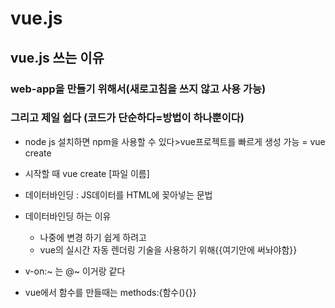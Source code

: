 # vue.js
## vue.js 쓰는 이유
### web-app을 만들기 위해서(새로고침을 쓰지 않고 사용 가능)
### 그리고 제일 쉽다 (코드가 단순하다=방법이 하나뿐이다)

- node js 설치하면 npm을 사용할 수 있다>vue프로젝트를 빠르게 생성 가능 = vue create
- 시작할 때 vue create [파일 이름]

- 데이터바인딩 : JS데이터를 HTML에 꽂아넣는 문법
- 데이터바인딩 하는 이유
	- 나중에 변경 하기 쉽게 하려고
	- vue의 실시간 자동 렌더링 기술을 사용하기 위해{{여기안에 써놔야함}} 
- v-on:~ 는 @~ 이거랑 같다
- vue에서 함수를 만들때는 methods:{함수(){}}
